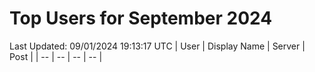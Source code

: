 # Top Users for September 2024
Last Updated: 09/01/2024 19:13:17 UTC
| User | Display Name | Server | Post |
| -- | -- | -- | -- |

